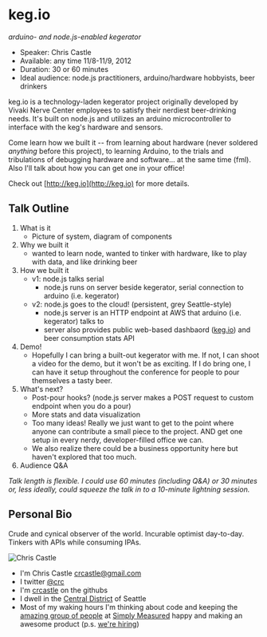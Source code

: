 keg.io
======
_arduino- and node.js-enabled kegerator_

* Speaker: Chris Castle
* Available: any time 11/8-11/9, 2012
* Duration: 30 or 60 minutes
* Ideal audience: node.js practitioners, arduino/hardware hobbyists, beer drinkers

keg.io is a technology-laden kegerator project originally developed by Vivaki Nerve Center employees to satisfy their nerdiest beer-drinking needs. It's built on node.js and utilizes an arduino microcontroller to interface with the keg's hardware and sensors.

Come learn how we built it -- from learning about hardware (never soldered _anything_ before this project), to learning Arduino, to the trials and tribulations of debugging hardware and software… at the same time (fml).  Also I'll talk about how you can get one in your office!

Check out [http://keg.io](http://keg.io) for more details.

Talk Outline
-------------
1. What is it
	- Picture of system, diagram of components
2. Why we built it
	- wanted to learn node, wanted to tinker with hardware, like to play with data, and like drinking beer
3. How we built it
	- v1: node.js talks serial
		- node.js runs on server beside kegerator, serial connection to arduino (i.e. kegerator)
	- v2: node.js goes to the cloud! (persistent, grey Seattle-style)
		- node.js server is an HTTP endpoint at AWS that arduino (i.e. kegerator) talks to
		- server also provides public web-based dashbaord ([keg.io](http://keg.io)) and beer consumption stats API
4. Demo!
	- Hopefully I can bring a built-out kegerator with me.  If not, I can shoot a video for the demo, but it won't be as exciting.  If I do bring one, I can have it setup throughout the conference for people to pour themselves a tasty beer.
5. What's next?
	- Post-pour hooks? (node.js server makes a POST request to custom endpoint when you do a pour)
	- More stats and data visualization
	- Too many ideas!  Really we just want to get to the point where anyone can contribute a small piece to the project.  AND get one setup in every nerdy, developer-filled office we can.
	- We also realize there could be a business opportunity here but haven't explored that too much.
6. Audience Q&A

_Talk length is flexible. I could use 60 minutes (including Q&A) or 30 minutes or, less ideally, could squeeze the talk in to a 10-minute lightning session._


Personal Bio
------------
Crude and cynical observer of the world.  Incurable optimist day-to-day.  Tinkers with APIs while consuming IPAs.

![Chris Castle](https://raw.github.com/crcastle/cascadiajs.github.com/master/proposal/images/crcastle.png)

* I'm Chris Castle [crcastle@gmail.com](mailto:crcastle@gmail.com)
* I twitter [@crc](http://twitter.com/crc)
* I'm [crcastle](https://github.com/crcastle) on the githubs
* I dwell in the [Central District](http://en.wikipedia.org/wiki/Central_District,_Seattle) of Seattle
* Most of my waking hours I'm thinking about code and keeping the [amazing group of people](http://simplymeasured.com/about/our-team/) at [Simply Measured](http://simplymeasured.com) happy and making an awesome product (p.s. [we're hiring](http://simplymeasured.com/about/careers/))
